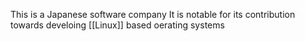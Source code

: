 This is a Japanese software company
It is notable for its contribution towards develoing [[Linux]] based oerating systems